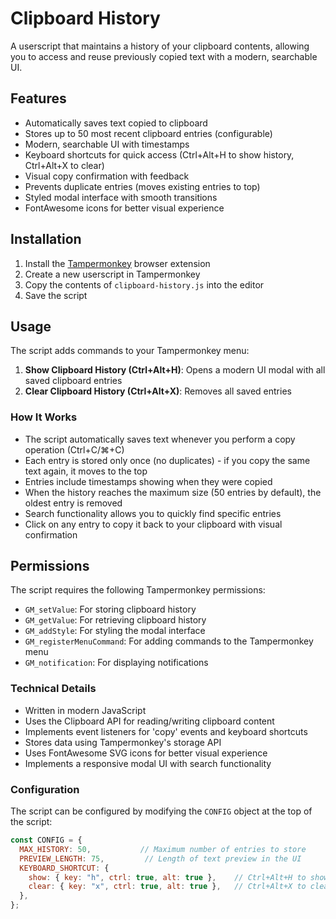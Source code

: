 # Clipboard History

A userscript that maintains a history of your clipboard contents, allowing you to access and reuse previously copied text with a modern, searchable UI.

## Features

- Automatically saves text copied to clipboard
- Stores up to 50 most recent clipboard entries (configurable)
- Modern, searchable UI with timestamps
- Keyboard shortcuts for quick access (Ctrl+Alt+H to show history, Ctrl+Alt+X to clear)
- Visual copy confirmation with feedback
- Prevents duplicate entries (moves existing entries to top)
- Styled modal interface with smooth transitions
- FontAwesome icons for better visual experience

## Installation

1. Install the [Tampermonkey](https://www.tampermonkey.net/) browser extension
2. Create a new userscript in Tampermonkey
3. Copy the contents of `clipboard-history.js` into the editor
4. Save the script

## Usage

The script adds commands to your Tampermonkey menu:

1. **Show Clipboard History (Ctrl+Alt+H)**: Opens a modern UI modal with all saved clipboard entries
2. **Clear Clipboard History (Ctrl+Alt+X)**: Removes all saved entries

### How It Works

- The script automatically saves text whenever you perform a copy operation (Ctrl+C/⌘+C)
- Each entry is stored only once (no duplicates) - if you copy the same text again, it moves to the top
- Entries include timestamps showing when they were copied
- When the history reaches the maximum size (50 entries by default), the oldest entry is removed
- Search functionality allows you to quickly find specific entries
- Click on any entry to copy it back to your clipboard with visual confirmation

## Permissions

The script requires the following Tampermonkey permissions:

- `GM_setValue`: For storing clipboard history
- `GM_getValue`: For retrieving clipboard history
- `GM_addStyle`: For styling the modal interface
- `GM_registerMenuCommand`: For adding commands to the Tampermonkey menu
- `GM_notification`: For displaying notifications


### Technical Details

- Written in modern JavaScript
- Uses the Clipboard API for reading/writing clipboard content
- Implements event listeners for 'copy' events and keyboard shortcuts
- Stores data using Tampermonkey's storage API
- Uses FontAwesome SVG icons for better visual experience
- Implements a responsive modal UI with search functionality

### Configuration

The script can be configured by modifying the `CONFIG` object at the top of the script:

```javascript
const CONFIG = {
  MAX_HISTORY: 50,           // Maximum number of entries to store
  PREVIEW_LENGTH: 75,         // Length of text preview in the UI
  KEYBOARD_SHORTCUT: {
    show: { key: "h", ctrl: true, alt: true },    // Ctrl+Alt+H to show history
    clear: { key: "x", ctrl: true, alt: true },   // Ctrl+Alt+X to clear history
  },
};
```
